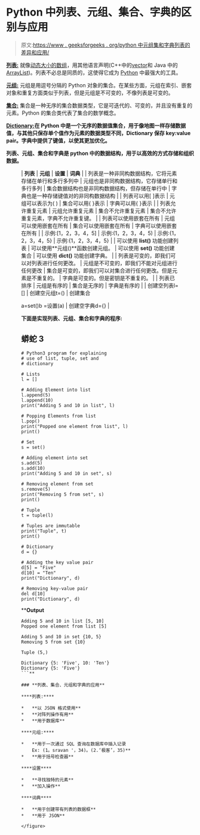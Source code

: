 # Python 中列表、元组、集合、字典的区别与应用

> 原文:[https://www . geeksforgeeks . org/python 中元组集和字典列表的差异和应用/](https://www.geeksforgeeks.org/differences-and-applications-of-list-tuple-set-and-dictionary-in-python/)

[**<u>列表:</u>**](https://www.geeksforgeeks.org/python-list/) 就像[动态大小的数组](https://www.geeksforgeeks.org/how-do-dynamic-arrays-work/)，用其他语言声明(C++中的[vector](https://www.geeksforgeeks.org/vector-in-cpp-stl/)和 Java 中的[ArrayList](https://www.geeksforgeeks.org/arraylist-in-java/))。列表不必总是同质的，这使得它成为 [Python](https://www.geeksforgeeks.org/python-programming-language/) 中最强大的工具。

[**<u>元组:</u>**](https://www.geeksforgeeks.org/tuples-in-python/) 元组是用逗号分隔的 Python 对象的集合。在某些方面，元组在索引、嵌套对象和重复方面类似于列表，但是元组是不可变的，不像列表是可变的。

[**<u>集合:</u>**](https://www.geeksforgeeks.org/sets-in-python/) 集合是一种无序的集合数据类型，它是可迭代的、可变的，并且没有重复的元素。Python 的集合类代表了集合的数学概念。

[**<u>Dictionary:</u>**](https://www.geeksforgeeks.org/python-dictionary/)**在 Python 中是一个无序的数据值集合，用于像地图一样存储数据值，与其他只保存单个值作为元素的数据类型不同，Dictionary 保存 **key:value** pair。字典中提供了键值，以使其更加优化。**

**列表、元组、集合和字典是 python 中的数据结构，用于以高效的方式存储和组织数据。**

<figure class="table">

| **列表** | **元组** | **设置** | **词典** |
| 列表是一种非同构数据结构，它将元素存储在单行和多行多列中 | 元组也是非同构数据结构，它存储单行和多行多列 | 集合数据结构也是非同构数据结构，但存储在单行中 | 字典也是一种存储键值对的非同构数据结构 |
| 列表可以用[ ]表示 | 元组可以表示为( ) | 集合可以用{ }表示 | 字典可以用{ }表示 |
| 列表允许重复元素 | 元组允许重复元素 | 集合不允许重复元素 | 集合不允许重复元素，字典不允许重复键。 |
| 列表可以使用嵌套在所有 | 元组可以使用嵌套在所有 | 集合可以使用嵌套在所有 | 字典可以使用嵌套在所有 |
| 示例:[1，2，3，4，5] | 示例:(1，2，3，4，5) | 示例:{1，2，3，4，5} | 示例:{1，2，3，4，5} |
| 可以使用 **list()** 功能创建列表 | 可以使用**元组()**函数创建元组。 | 可以使用 **set()** 功能创建集合 | 可以使用 **dict()** 功能创建字典。 |
| 列表是可变的，即我们可以对列表进行任何更改。 | 元组是不可变的，即我们不能对元组进行任何更改 | 集合是可变的，即我们可以对集合进行任何更改。但是元素是不重复的。 | 字典是可变的。但是密钥是不重复的。 |
| 列表已排序 | 元组是有序的 | 集合是无序的 | 字典是有序的 |
| 创建空列表l=[] | 创建空元组t=() | 创建集合

a=set()b =设置(a) | 创建空字典d={} |

**下面是实现列表、元组、集合和字典的程序:**

## **蟒蛇 3**

```
# Python3 program for explaining
# use of list, tuple, set and 
# dictionary

# Lists
l = []

# Adding Element into list
l.append(5)
l.append(10)
print("Adding 5 and 10 in list", l)

# Popping Elements from list
l.pop()
print("Popped one element from list", l)
print()

# Set
s = set()

# Adding element into set
s.add(5)
s.add(10)
print("Adding 5 and 10 in set", s)

# Removing element from set
s.remove(5)
print("Removing 5 from set", s)
print()

# Tuple
t = tuple(l)

# Tuples are immutable
print("Tuple", t)
print()

# Dictionary
d = {}

# Adding the key value pair
d[5] = "Five"
d[10] = "Ten"
print("Dictionary", d)

# Removing key-value pair
del d[10]
print("Dictionary", d)
```

****Output**

```
Adding 5 and 10 in list [5, 10]
Popped one element from list [5]

Adding 5 and 10 in set {10, 5}
Removing 5 from set {10}

Tuple (5,)

Dictionary {5: 'Five', 10: 'Ten'}
Dictionary {5: 'Five'}
```** 

### **列表、集合、元组和字典的应用**

****列表:****

*   **以 JSON 格式使用**
*   **对阵列操作有用**
*   **用于数据库**

****元组:****

*   **用于一次通过 SQL 查询在数据库中插入记录
    Ex: (1。sravan '，34)。(2.‘极客’，35)** 
*   **用于括号检查器**

****设置****

*   **寻找独特的元素**
*   **加入操作**

****词典****

*   **用于创建带有列表的数据框**
*   **用于 JSON**

</figure>